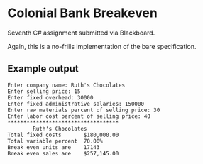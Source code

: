# Colonial Bank Breakeven
Seventh C# assignment submitted via Blackboard.

Again, this is a no-frills implementation of the bare specification.

## Example output
```
Enter company name: Ruth's Chocolates
Enter selling price: 15
Enter fixed overhead: 30000
Enter fixed administrative salaries: 150000
Enter raw materials percent of selling price: 30
Enter labor cost percent of selling price: 40
***********************************
        Ruth's Chocolates
Total fixed costs       $180,000.00
Total variable percent  70.00%
Break even units are    17143
Break even sales are    $257,145.00

```
